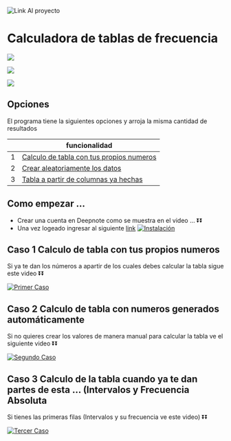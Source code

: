 
![Link Al proyecto](https://deepnote.com/workspace/boligames/project/STATS-qeCoc1AzQwWv_Wbi6-iX0g/%2Fstats.ipynb)

# Calculadora de tablas de frecuencia

![](https://i.ibb.co/sJQfZzY/img1.png) 

![](https://i.ibb.co/DpmPCFC/2.png) 

![](https://i.ibb.co/kx52Kz4/3.png) 





## Opciones

El programa tiene la siguientes opciones y arroja la misma cantidad de resultados 

|  | funcionalidad |
| ------ | ------ |
| 1 | [Calculo de tabla con tus propios numeros](#item1)|
| 2| [Crear aleatoriamente los datos](#item2) |
| 3 | [Tabla a partir de columnas ya hechas](#item3)  |

## Como empezar ...
- Crear una cuenta en Deepnote como se muestra en el video ... ⏬⏬
- Una vez logeado ingresar al siguiente [link](https://deepnote.com/workspace/boligames/project/STATS-qeCoc1AzQwWv_Wbi6-iX0g/%2Fstats.ipynb)
[![Instalación](https://i.ibb.co/T07YGJN/miniatura-1.png)](https://youtu.be/sSPP52pwgts)



<a name="item1"></a>
## Caso 1 Calculo de tabla con tus propios numeros


Si ya te dan los números a apartir de los cuales debes calcular la tabla sigue este video ⏬⏬


[![Primer Caso](https://i.ibb.co/7r5xdNp/MINIATURA-1-5.png)](https://youtu.be/UbVOHWpomBY)


<a name="item2"></a>
## Caso 2 Calculo de tabla con numeros generados automáticamente
Si no quieres crear los valores de manera manual para calcular la tabla ve el siguiente video ⏬⏬

[![Segundo Caso](https://i.ibb.co/87qb0Zz/miniatura-2.png)](https://youtu.be/czm7eF9f23M)


<a name="item3"></a>
## Caso 3 Calculo de la tabla cuando ya te dan partes de esta ... (Intervalos y Frecuencia Absoluta
Si tienes las primeras filas (Intervalos y su frecuencia ve este video) ⏬⏬

[![Tercer Caso](https://i.ibb.co/7K8x9J3/miniatura-3.png)](https://youtu.be/RTQjZVFCa3s)



